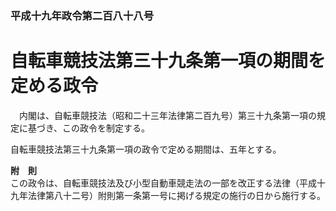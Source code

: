 ### 平成十九年政令第二百八十八号  
# 自転車競技法第三十九条第一項の期間を定める政令  
　内閣は、自転車競技法（昭和二十三年法律第二百九号）第三十九条第一項の規定に基づき、この政令を制定する。  
  
自転車競技法第三十九条第一項の政令で定める期間は、五年とする。  
  
**附　則**  
この政令は、自転車競技法及び小型自動車競走法の一部を改正する法律（平成十九年法律第八十二号）附則第一条第一号に掲げる規定の施行の日から施行する。  
  
